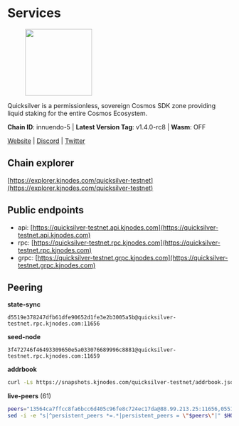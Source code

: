 # Services

<figure><img src="https://raw.githubusercontent.com/kj89/testnet_manuals/main/pingpub/logos/quicksilver.png" width="150" alt=""><figcaption></figcaption></figure>

Quicksilver is a permissionless, sovereign Cosmos SDK zone providing liquid staking for the entire Cosmos Ecosystem.

**Chain ID**: innuendo-5 | **Latest Version Tag**: v1.4.0-rc8 | **Wasm**: OFF

[Website](https://quicksilver.zone) | [Discord](https://discord.gg/quicksilverprotocol) | [Twitter](https://twitter.com/quicksilverzone)




## Chain explorer
[https://explorer.kjnodes.com/quicksilver-testnet](https://explorer.kjnodes.com/quicksilver-testnet)

## Public endpoints

* api: [https://quicksilver-testnet.api.kjnodes.com](https://quicksilver-testnet.api.kjnodes.com)
* rpc: [https://quicksilver-testnet.rpc.kjnodes.com](https://quicksilver-testnet.rpc.kjnodes.com)
* grpc: [https://quicksilver-testnet.grpc.kjnodes.com](https://quicksilver-testnet.grpc.kjnodes.com)

## Peering

**state-sync**

```text
d5519e378247dfb61dfe90652d1fe3e2b3005a5b@quicksilver-testnet.rpc.kjnodes.com:11656
```

**seed-node**

```text
3f472746f46493309650e5a033076689996c8881@quicksilver-testnet.rpc.kjnodes.com:11659
```

**addrbook**
```bash
curl -Ls https://snapshots.kjnodes.com/quicksilver-testnet/addrbook.json > $HOME/.quicksilverd/config/addrbook.json
```

**live-peers** (61)
```bash
peers="13564ca7ffcc8fa6bcc6d405c96fe8c724ec17da@88.99.213.25:11656,0551eaa0db7097274410ee27a71672817e314b83@167.235.245.191:26656,41f7d7004cace7bd1760a5f980a86123700c8f1d@185.146.148.116:26656,af8cfa944802a9bd510fc3407950a15e8be86c31@213.239.217.52:30656,4ccdccd18a480f13af85aa798356c1bf856f5c20@88.208.57.200:11656,70c7663dba3b5181f1c3b8c92824dad070771ac6@217.13.223.167:56656,9e0604571aa20314c2261d70b7d8823414702715@51.159.141.209:26656,e25a748120c9608c1d2a70fafa75178d862b3463@178.18.254.211:10656,bdb93c655989b2c1882339fabb013317066dda56@95.214.52.138:26676,46f97e49a49694aead28c27be2c19300f509e273@65.108.129.94:26656,1452d484454c0f93ddf3cbf987ce1b9cadd8f23f@65.21.95.180:37656,cc745e98b4dc9b83c5a74d41f576feda73902dfd@65.109.38.54:20026,a637b94cb989909cc182623748ef179b0659f148@65.109.23.114:11156,025e1a9ba7e536e1db47569b55081f7adf6d2f9e@95.217.83.28:26636,f7edad3ff5a85d039e7de12067c63064c5b42d63@46.4.121.72:11656,1c4274460224753e8080d0efd16c0ed88fe27fc0@51.195.145.103:26656,f0621c59ca7cfba98015ae2a47886fc3d9c0020c@94.130.132.227:2060,42f87cb55d5fdd222da28023613c66857398c4b8@5.22.223.252:26656,b9b8bb23e61d53ff3b293485d04ea567ebcd7933@65.108.65.94:26656,3519e61e653db97f5d1c7f1bec9b0072bca4d5fe@144.76.45.59:16656,a37474c1f254cd4b16d924327a755c914e8e7d86@65.109.30.53:26656,796e72ffc343c187cd5e8397c0c09c0671d228e0@185.16.39.51:26656,df10d618cfc818e5943f5eefd81f4df265f8393e@207.180.243.64:11656,25b8b792bb14e8bfdcdfa163a14710d5645a4eba@148.251.91.77:20656,e6bf4eca6a11035c06be529cb8c3758c2c00908f@213.170.135.20:26656,b91f0ece92f0e2cc264176b29b51a6db886e020c@84.46.246.109:26656,2096650d8586b858d3369205f3b46ac4c765bc8e@65.109.53.155:26656,9434d151be05e013cb0f20d27b699c8272ec4c89@65.109.82.111:29656,d4d83e209a2b096859821228ea17475f9a487a48@23.88.0.170:15651,ee6bae1a6d4a1e07f1e4bc7963cabedc6b73426e@94.130.137.119:26656,a288baa951cbe92b253c01c3936d930af1d56424@5.161.142.236:26656,858ba6bc33a6d13fdd9ddad344d788dcf91cf565@142.132.151.99:15651,03332cdbc3d354846a18992effbb8c20aa28f52a@65.21.133.125:28656,5c2a752c9b1952dbed075c56c600c3a79b58c395@95.214.55.232:27026,e0f0703e9ce343c46e0ec01b19216715e817b358@65.109.85.170:28656,78d271e4b4692ff1ee8490f3825a541558b31870@65.21.95.46:28656,74abcb5243d4ffc43de6ad1a288d8e50adcd467e@65.109.80.176:20656,dc88be3a0075ce429a423237abe223a9528ce0df@65.108.204.119:31656,0a3ac40a7a4ce35978c4da97be2eb6974bc3c58b@185.252.233.217:46656,78acdbabc08231765444b3143a222d433a5157e1@142.132.205.94:15651,6c31ea769b18d7b20b2d738df7778fb9fc3fc380@18.236.225.32:26656,97377c16946f8e1fa69e7c2c6b7feb32c2090f09@116.202.227.117:11656,be637bd74973424c825c14c99b71f652fbabb48e@65.21.123.172:22656,b06ee574cf0b8641611c709a36b21c103d968c18@162.55.245.219:11656,532625a997a6f891405202968607f72afe004f15@202.61.225.157:26666,934ee402c0ccda936b3d1e1a7876f76a45e88edf@65.108.44.149:20656,e17be5f37fa2ddabdc17bb0bf893108f4854c65e@38.242.244.22:26656,d160a8908b44f2a44ce17e0be1f9056b58993b9c@65.21.139.170:21026,3db223309faddff11fa190364445390218e3663b@198.244.203.181:26656,d5519e378247dfb61dfe90652d1fe3e2b3005a5b@65.109.68.190:11656,2be586e675b0f55c96905cc83496861c64112f44@65.108.99.224:56656,7fe3007cba4de49584cbdad9489ffecfc9651c57@65.108.79.246:26673,8ff8a186fe9cbc70d0f34891fa051f87e561a48b@158.160.0.93:26656,87d4e2b90141d5d52ed04387db4a46408c3fd66c@35.228.160.230:26656,25410bff2fb7312d24c11b1e990507e5e3aa40b7@135.125.5.31:48656,a49d8d304e96350272dca24934b8295bc81d75d2@23.227.200.10:26656,301c795b14f8988d33ec4e602b575a16a0585212@195.14.6.141:26656,926ce3f8ce4cda6f1a5ee97a937a44f59ff28fbf@65.108.13.176:26656,3c48a780b85d248e34e63eca5d44c624f93d09d5@135.181.59.162:11156,1a178dec165fad14ab1b2fb6832dd092f6ab7a5b@65.109.23.182:21026,cfbf02b41e7fe78d51abfa93f342afd0687203c0@212.227.151.143:36656"
sed -i -e "s|^persistent_peers *=.*|persistent_peers = \"$peers\"|" $HOME/.quicksilverd/config/config.toml
```
